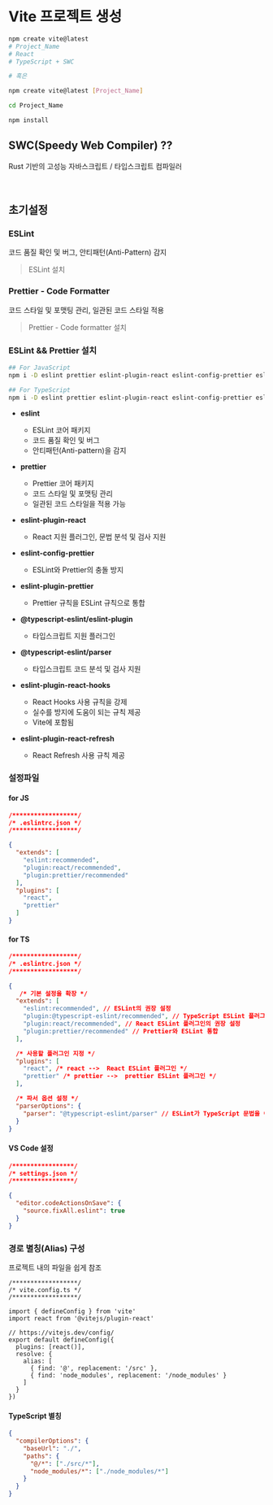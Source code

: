 # Vite 프로젝트 생성

```sh
npm create vite@latest
# Project_Name
# React
# TypeScript + SWC

# 혹은

npm create vite@latest [Project_Name]

cd Project_Name

npm install
```

## SWC(Speedy Web Compiler) ??

Rust 기반의 고성능 자바스크립트 / 타입스크립트 컴파일러

<br />

## 초기설정

### ESLint

코드 품질 확인 및 버그, 안티패턴(Anti-Pattern) 감지

> ESLint 설치

### Prettier - Code Formatter

코드 스타일 및 포맷팅 관리, 일관된 코드 스타일 적용

> Prettier - Code formatter 설치

### ESLint && Prettier 설치

```bash
## For JavaScript
npm i -D eslint prettier eslint-plugin-react eslint-config-prettier eslint-plugin-prettier

## For TypeScript
npm i -D eslint prettier eslint-plugin-react eslint-config-prettier eslint-plugin-prettier @typescript-eslint/eslint-plugin @typescript-eslint/parser
```

- **eslint**
    - ESLint 코어 패키지
    - 코드 품질 확인 및 버그
    - 안티패턴(Anti-pattern)을 감지

- **prettier**
    - Prettier 코어 패키지
    - 코드 스타일 및 포맷팅 관리
    - 일관된 코드 스타일을 적용 가능

- **eslint-plugin-react**
    - React 지원 플러그인, 문법 분석 및 검사 지원

- **eslint-config-prettier**
    - ESLint와 Prettier의 충돌 방지

- **eslint-plugin-prettier**
    - Prettier 규칙을 ESLint 규칙으로 통합

- **@typescript-eslint/eslint-plugin**
    - 타입스크립트 지원 플러그인

- **@typescript-eslint/parser**
	- 타입스크립트 코드 분석 및 검사 지원

- **eslint-plugin-react-hooks**
	- React Hooks 사용 규칙을 강제
    - 실수를 방지에 도움이 되는 규칙 제공
    - Vite에 포함됨

- **eslint-plugin-react-refresh**
	- React Refresh 사용 규칙 제공

### 설정파일

#### for JS
```json
/******************/
/* .eslintrc.json */
/******************/

{
  "extends": [
    "eslint:recommended",
    "plugin:react/recommended",
    "plugin:prettier/recommended"
  ],
  "plugins": [
    "react",
    "prettier"
  ]
}
```

#### for TS

```json
/******************/
/* .eslintrc.json */
/******************/

{
   /* 기본 설정을 확장 */
  "extends": [
    "eslint:recommended", // ESLint의 권장 설정
    "plugin:@typescript-eslint/recommended", // TypeScript ESLint 플러그인의 권장 설정
    "plugin:react/recommended", // React ESLint 플러그인의 권장 설정
    "plugin:prettier/recommended" // Prettier와 ESLint 통합
  ],

  /* 사용할 플러그인 지정 */
  "plugins": [
    "react", /* react -->  React ESLint 플러그인 */
    "prettier" /* prettier -->  prettier ESLint 플러그인 */
  ],

  /* 파서 옵션 설정 */
  "parserOptions": {
    "parser": "@typescript-eslint/parser" // ESLint가 TypeScript 문법을 이해할 수 있도록 설정
  }
}
```

#### VS Code 설정

```json
/*****************/
/* settings.json */
/*****************/

{
  "editor.codeActionsOnSave": {
    "source.fixAll.eslint": true
  }
}
```

### 경로 별칭(Alias) 구성

프로젝트 내의 파일을 쉽게 참조

```tsx
/******************/
/* vite.config.ts */
/******************/

import { defineConfig } from 'vite'
import react from '@vitejs/plugin-react'

// https://vitejs.dev/config/
export default defineConfig({
  plugins: [react()],
  resolve: {
    alias: [
      { find: '@', replacement: '/src' },
      { find: 'node_modules', replacement: '/node_modules' }
    ]
  }
})
```

#### TypeScript 별칭

```json
{
  "compilerOptions": {
    "baseUrl": "./",
    "paths": {
      "@/*": ["./src/*"],
      "node_modules/*": ["./node_modules/*"]
    }
  }
}
```